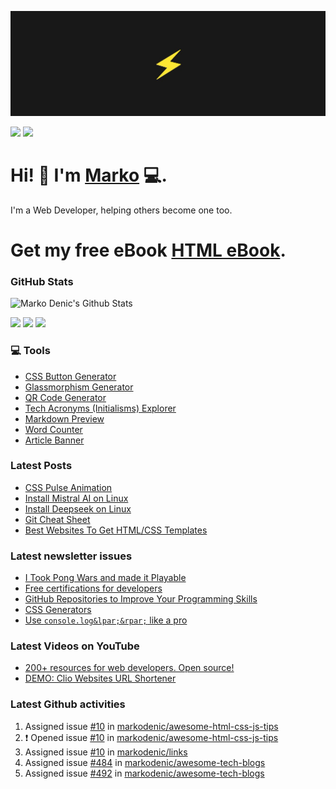 ![Repository Banner](banner.png)

[![](https://komarev.com/ghpvc/?username=markoDenic&color=blue&label=Profile%20Views)](https://github.com/markoDenic/markoDenic)
[![](https://img.shields.io/github/followers/markoDenic?label=GitHub%20Followers)](https://github.com/markoDenic)

# Hi! 👋 I'm [Marko](https://markodenic.com) 💻.

I'm a Web Developer, helping others become one too.

# Get my free eBook [HTML eBook](https://markodenic.tech/html-ebook).

### GitHub Stats

![Marko Denic's Github Stats](https://github-readme-stats.vercel.app/api?username=markoDenic&theme=dark)

[![](https://img.shields.io/badge/linkedin-%230077B5.svg?&style=for-the-badge&logo=linkedin&logoColor=white0e76a8)](https://www.linkedin.com/in/denicmarko/)
[![](https://img.shields.io/badge/twitter-%230077B5.svg?&style=for-the-badge&logo=twitter&logoColor=white&color=00acee)](https://x.com/denicmarko) 
[![](https://img.shields.io/badge/instagram-%230077B5.svg?&style=for-the-badge&logo=instagram&logoColor=white&color=8a3ab9)](https://www.instagram.com/denicmarko_/)

### 💻 Tools
- [CSS Button Generator](https://markodenic.com/tools/buttons-generator/)
- [Glassmorphism Generator](https://markodenic.com/tools/glassmorphism-css-generator/)
- [QR Code Generator](https://markodenic.com/tools/qr-code-generator/)
- [Tech Acronyms (Initialisms) Explorer](https://markodenic.com/tools/tech-acronyms-explorer/)
- [Markdown Preview](https://freecodetools.org/markdown-preview/)
- [Word Counter](https://freecodetools.org/word-counter/)
- [Article Banner](https://articlebanner.com/)

### Latest Posts
<!-- BLOG-POST-LIST:START -->
- [CSS Pulse Animation](https://markodenic.com/css-pulse-animation/)
- [Install Mistral AI on Linux](https://markodenic.com/install-mistral-ai-on-linux/)
- [Install Deepseek on Linux](https://markodenic.com/install-deepseek-on-linux/)
- [Git Cheat Sheet](https://markodenic.com/git-cheat-sheet/)
- [Best Websites To Get HTML/CSS Templates](https://markodenic.com/best-websites-to-get-html-css-templates/)
<!-- BLOG-POST-LIST:END -->

### Latest newsletter issues
<!-- NEWSLETTER-ISSUES-LIST:START -->
- [I Took Pong Wars and made it Playable](https://markodenic.tech/i-took-pong-wars-and-made-it-playable/)
- [Free certifications for developers](https://markodenic.tech/free-certifications-for-developers/)
- [GitHub Repositories to Improve Your Programming Skills](https://markodenic.tech/github-repositories-to-improve-your-programming-skills/)
- [CSS Generators](https://markodenic.tech/css-generators/)
- [Use `console.log&lpar;&rpar;` like a pro](https://markodenic.tech/use-console-log-like-a-pro/)
<!-- NEWSLETTER-ISSUES-LIST:END -->

### Latest Videos on YouTube
<!-- YOUTUBE-VIDEOS-LIST:START -->
- [200+ resources for web developers. Open source!](https://www.youtube.com/watch?v=bDUrWz6ws9U)
- [DEMO: Clio Websites URL Shortener](https://www.youtube.com/watch?v=F_JDmwrbqVY)
<!-- YOUTUBE-VIDEOS-LIST:END --> 

### Latest Github activities
<!--START_SECTION:activity-->
1.  Assigned issue [#10](https://github.com/markodenic/awesome-html-css-js-tips/issues/10) in [markodenic/awesome-html-css-js-tips](https://github.com/markodenic/awesome-html-css-js-tips)
2. ❗ Opened issue [#10](https://github.com/markodenic/awesome-html-css-js-tips/issues/10) in [markodenic/awesome-html-css-js-tips](https://github.com/markodenic/awesome-html-css-js-tips)
3.  Assigned issue [#10](https://github.com/markodenic/links/issues/10) in [markodenic/links](https://github.com/markodenic/links)
4.  Assigned issue [#484](https://github.com/markodenic/awesome-tech-blogs/issues/484) in [markodenic/awesome-tech-blogs](https://github.com/markodenic/awesome-tech-blogs)
5.  Assigned issue [#492](https://github.com/markodenic/awesome-tech-blogs/issues/492) in [markodenic/awesome-tech-blogs](https://github.com/markodenic/awesome-tech-blogs)
<!--END_SECTION:activity-->

